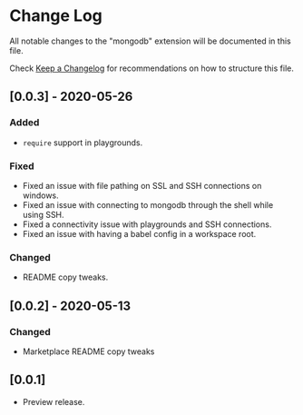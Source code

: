 # Change Log

All notable changes to the "mongodb" extension will be documented in this file.

Check [Keep a Changelog](http://keepachangelog.com/) for recommendations on how to structure this file.

## [0.0.3] - 2020-05-26

### Added

- `require` support in playgrounds.

### Fixed

- Fixed an issue with file pathing on SSL and SSH connections on windows.
- Fixed an issue with connecting to mongodb through the shell while using SSH.
- Fixed a connectivity issue with playgrounds and SSH connections.
- Fixed an issue with having a babel config in a workspace root.

### Changed

- README copy tweaks.

## [0.0.2] - 2020-05-13

### Changed

- Marketplace README copy tweaks

## [0.0.1]

- Preview release.

